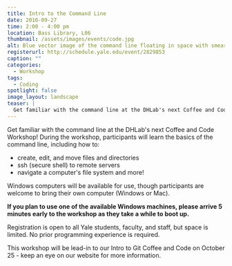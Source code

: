 ```yaml
---
title: Intro to the Command Line
date: 2016-09-27
time: 2:00 - 4:00 pm
location: Bass Library, L06
thumbnail: /assets/images/events/code.jpg
alt: Blue vector image of the command line floating in space with smeared lights streaking away on the left and right
registerurl: http://schedule.yale.edu/event/2829853
caption: ""
categories:
  - Workshop
tags:
  - Coding
spotlight: false
image_layout: landscape
teaser: |
  Get familiar with the command line at the DHLab's next Coffee and Code Workshop.
---
```

Get familiar with the command line at the DHLab's next Coffee and Code Workshop! During the workshop, participants will learn the basics of the command line, including how to:

 * create, edit, and move files and directories
 * ssh (secure shell) to remote servers
 * navigate a computer's file system and more!

Windows computers will be available for use, though participants are welcome to bring their own computer (Windows or Mac).

**If you plan to use one of the available Windows machines, please arrive 5 minutes early to the workshop as they take a while to boot up.**

Registration is open to all Yale students, faculty, and staff, but space is limited. No prior programming experience is required.

This workshop will be lead-in to our Intro to Git Coffee and Code on October 25 - keep an eye on our website for more information.

